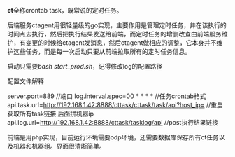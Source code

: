 **ct**全称crontab task，既常说的定时任务。

后端服务ctagent用很轻量级的go实现，主要作用是管理定时任务，并在该执行的时间点去执行，然后把执行结果发送给前端，而定时任务的增删改查由前端服务维护，有变更的时候给ctagent发消息，然后ctagent做相应的调整，它本身并不维护这些任务，而是每一次启动只要从前端拉取所有的定时任务信息。

启动只需要*bash start_prod.sh*，记得修改log的配置路径

配置文件解释

server.port=889  //端口
log.interval.spec=00 * * * *  //任务crontab格式
api.task.url=http://192.168.1.42:8888/cttask/cttask/task/api?host_ip=  //重启获取所有task链接  后面拼机器ip
api.log.url=http://192.168.1.42:8888/cttask/tasklog/api //post执行结果链接



前端是用php实现，目前运行环境需要odp环境，还需要数据库保存所有ct任务以及机器和机器组。界面很清晰简单。

